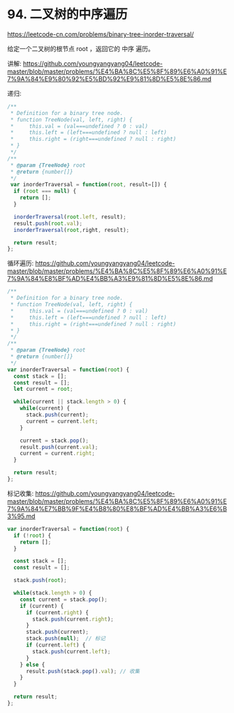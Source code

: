 # 94. 二叉树的中序遍历

https://leetcode-cn.com/problems/binary-tree-inorder-traversal/

给定一个二叉树的根节点 root ，返回它的 中序 遍历。


讲解:
https://github.com/youngyangyang04/leetcode-master/blob/master/problems/%E4%BA%8C%E5%8F%89%E6%A0%91%E7%9A%84%E9%80%92%E5%BD%92%E9%81%8D%E5%8E%86.md


递归:
```js
/**
 * Definition for a binary tree node.
 * function TreeNode(val, left, right) {
 *     this.val = (val===undefined ? 0 : val)
 *     this.left = (left===undefined ? null : left)
 *     this.right = (right===undefined ? null : right)
 * }
 */
/**
 * @param {TreeNode} root
 * @return {number[]}
 */
 var inorderTraversal = function(root, result=[]) {
  if (root === null) {
    return [];
  }

  inorderTraversal(root.left, result);
  result.push(root.val);
  inorderTraversal(root,right, result);

  return result;
};
```

循环遍历:
https://github.com/youngyangyang04/leetcode-master/blob/master/problems/%E4%BA%8C%E5%8F%89%E6%A0%91%E7%9A%84%E8%BF%AD%E4%BB%A3%E9%81%8D%E5%8E%86.md
```js
/**
 * Definition for a binary tree node.
 * function TreeNode(val, left, right) {
 *     this.val = (val===undefined ? 0 : val)
 *     this.left = (left===undefined ? null : left)
 *     this.right = (right===undefined ? null : right)
 * }
 */
/**
 * @param {TreeNode} root
 * @return {number[]}
 */
var inorderTraversal = function(root) {
  const stack = [];
  const result = [];
  let current = root;

  while(current || stack.length > 0) {
    while(current) {
      stack.push(current);
      current = current.left;
    }

    current = stack.pop();
    result.push(current.val);
    current = current.right;
  }

  return result;
};
```


标记收集:
https://github.com/youngyangyang04/leetcode-master/blob/master/problems/%E4%BA%8C%E5%8F%89%E6%A0%91%E7%9A%84%E7%BB%9F%E4%B8%80%E8%BF%AD%E4%BB%A3%E6%B3%95.md
```js
var inorderTraversal = function(root) {
  if (!root) {
    return [];
  }

  const stack = [];
  const result = [];

  stack.push(root);

  while(stack.length > 0) {
    const current = stack.pop();
    if (current) {
      if (current.right) {
        stack.push(current.right);
      }
      stack.push(current);
      stack.push(null);  // 标记
      if (current.left) {
        stack.push(current.left);
      }
    } else {
      result.push(stack.pop().val); // 收集
    }
  }

  return result;
};
```
